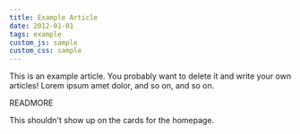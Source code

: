 ```yaml
---
title: Example Article
date: 2012-01-01
tags: example
custom_js: sample
custom_css: sample
---
```


This is an example article. You probably want to delete it and write your own articles! Lorem ipsum amet dolor, and so on, and so on.

READMORE

This shouldn't show up on the cards for the homepage.
